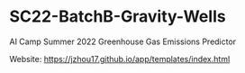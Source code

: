 # SC22-BatchB-Gravity-Wells<br>
AI Camp Summer 2022 Greenhouse Gas Emissions Predictor

Website: https://jzhou17.github.io/app/templates/index.html

